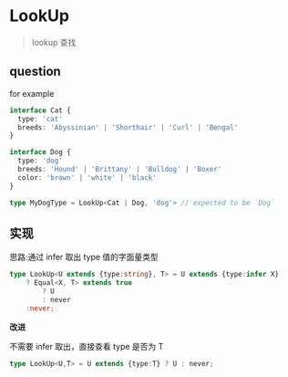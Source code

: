 # LookUp

> lookup 查找

## question

for example 

```ts
interface Cat {
  type: 'cat'
  breeds: 'Abyssinian' | 'Shorthair' | 'Curl' | 'Bengal'
}

interface Dog {
  type: 'dog'
  breeds: 'Hound' | 'Brittany' | 'Bulldog' | 'Boxer'
  color: 'brown' | 'white' | 'black'
}

type MyDogType = LookUp<Cat | Dog, 'dog'> // expected to be `Dog`
```

## 实现

思路:通过 infer 取出 type 值的字面量类型

```ts
type LookUp<U extends {type:string}, T> = U extends {type:infer X}
	? Equal<X, T> extends true
		? U
		: never
	:never;
```

**改进**

不需要 infer 取出，直接查看 type 是否为 T

```ts
type LookUp<U,T> = U extends {type:T} ? U : never;
```